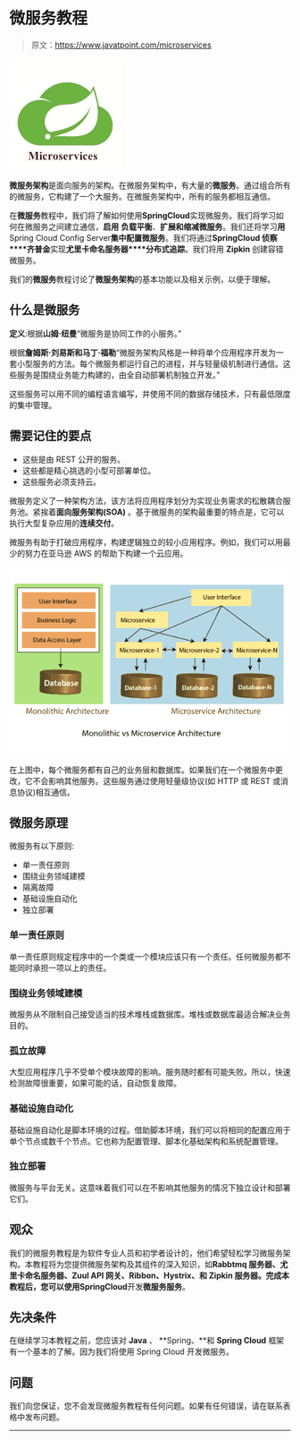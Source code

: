 # 微服务教程

> 原文：<https://www.javatpoint.com/microservices>

![Microservices Tutorial](img/cdbdc8c7f2254ed8e59259efbca7690f.png)

**微服务架构**是面向服务的架构。在微服务架构中，有大量的**微服务**。通过组合所有的微服务，它构建了一个大服务。在微服务架构中，所有的服务都相互通信。

在**微服务**教程中，我们将了解如何使用**SpringCloud**实现微服务。我们将学习如何在微服务之间建立通信，**启用** **负载平衡**、**扩展和缩减微服务**。我们还将学习**用**Spring Cloud Config Server**集中配置微服务**。我们将通过**SpringCloud 侦察****齐普金**实现**尤里卡命名服务器****分布式追踪**。我们将用 **Zipkin** 创建容错微服务。

我们的**微服务**教程讨论了**微服务架构**的基本功能以及相关示例，以便于理解。

## 什么是微服务

**定义**:根据**山姆·纽曼**“微服务是协同工作的小服务。”

根据**詹姆斯·刘易斯和马丁·福勒**“微服务架构风格是一种将单个应用程序开发为一套小型服务的方法。每个微服务都运行自己的进程，并与轻量级机制进行通信。这些服务是围绕业务能力构建的，由全自动部署机制独立开发。”

这些服务可以用不同的编程语言编写，并使用不同的数据存储技术，只有最低限度的集中管理。

## 需要记住的要点

*   这些是由 REST 公开的服务。
*   这些都是精心挑选的小型可部署单位。
*   这些服务必须支持云。

微服务定义了一种架构方法，该方法将应用程序划分为实现业务需求的松散耦合服务池。紧挨着**面向服务架构(SOA)** 。基于微服务的架构最重要的特点是，它可以执行大型复杂应用的**连续交付**。

微服务有助于打破应用程序，构建逻辑独立的较小应用程序。例如，我们可以用最少的努力在亚马逊 AWS 的帮助下构建一个云应用。

![Introduction to Microservices](img/af158fee127137023661c1f05b7736e4.png)

在上图中，每个微服务都有自己的业务层和数据库。如果我们在一个微服务中更改，它不会影响其他服务。这些服务通过使用轻量级协议(如 HTTP 或 REST 或消息协议)相互通信。

## 微服务原理

微服务有以下原则:

*   单一责任原则
*   围绕业务领域建模
*   隔离故障
*   基础设施自动化
*   独立部署

### 单一责任原则

单一责任原则规定程序中的一个类或一个模块应该只有一个责任。任何微服务都不能同时承担一项以上的责任。

### 围绕业务领域建模

微服务从不限制自己接受适当的技术堆栈或数据库。堆栈或数据库最适合解决业务目的。

### 孤立故障

大型应用程序几乎不受单个模块故障的影响。服务随时都有可能失败。所以，快速检测故障很重要，如果可能的话，自动恢复故障。

### 基础设施自动化

基础设施自动化是脚本环境的过程。借助脚本环境，我们可以将相同的配置应用于单个节点或数千个节点。它也称为配置管理、脚本化基础架构和系统配置管理。

### 独立部署

微服务与平台无关。这意味着我们可以在不影响其他服务的情况下独立设计和部署它们。

## 观众

我们的微服务教程是为软件专业人员和初学者设计的，他们希望轻松学习微服务架构。本教程将为您提供微服务架构及其组件的深入知识，如**Rabbtmq 服务器、尤里卡命名服务器、Zuul API 网关、Ribbon、Hystrix、**和 **Zipkin 服务器**。完成本教程后，您可以使用**SpringCloud**开发**微服务服务**。

## 先决条件

在继续学习本教程之前，您应该对 **Java** 、 **Spring、**和 **Spring Cloud** 框架有一个基本的了解。因为我们将使用 Spring Cloud 开发微服务。

## 问题

我们向您保证，您不会发现微服务教程有任何问题。如果有任何错误，请在联系表格中发布问题。

* * *